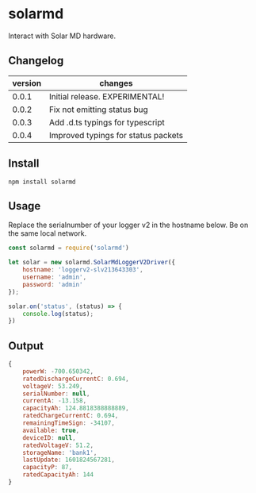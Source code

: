 # solarmd
Interact with Solar MD hardware.

## Changelog

| version | changes 
|---------|--------------------------------
| 0.0.1   | Initial release. EXPERIMENTAL! 
| 0.0.2   | Fix not emitting status bug   
| 0.0.3   | Add .d.ts typings for typescript   
| 0.0.4   | Improved typings for status packets

## Install

```
npm install solarmd
```

## Usage

Replace the serialnumber of your logger v2 in the hostname below. Be on the same local network.

```js
const solarmd = require('solarmd')

let solar = new solarmd.SolarMdLoggerV2Driver({
    hostname: 'loggerv2-slv213643303',
    username: 'admin',
    password: 'admin'
});

solar.on('status', (status) => {
    console.log(status);
})
```

## Output


```js
{
    powerW: -700.650342,
    ratedDischargeCurrentC: 0.694,
    voltageV: 53.249,
    serialNumber: null,
    currentA: -13.158,
    capacityAh: 124.8818388888889,
    ratedChargeCurrentC: 0.694,
    remainingTimeSign: -34107,
    available: true,
    deviceID: null,
    ratedVoltageV: 51.2,
    storageName: 'bank1',
    lastUpdate: 1601824567281,
    capacityP: 87,
    ratedCapacityAh: 144
}
```
